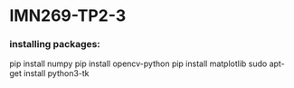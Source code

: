 # IMN269-TP2-3
 
### installing packages:
pip install numpy
pip install opencv-python
pip install matplotlib
sudo apt-get install python3-tk